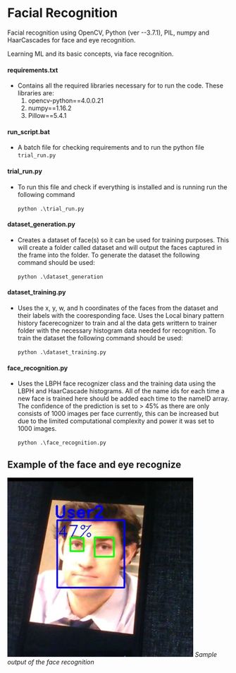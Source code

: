 # Facial Recognition

Facial recognition using OpenCV, Python (ver --3.7.1), PIL, numpy and HaarCascades for face and eye recognition.

Learning ML and its basic concepts, via face recognition.

#### requirements.txt
- Contains all the required libraries necessary for to run the code. These libraries are:
    1. opencv-python==4.0.0.21
    2. numpy==1.16.2
    3. Pillow==5.4.1

#### run_script.bat
- A batch file for checking requirements and to run the python file ```trial_run.py```

#### trial_run.py
- To run this file and check if everything is installed and is running run the following command 

    ```python .\trial_run.py```

#### dataset_generation.py
- Creates a dataset of face(s) so it can be used for training purposes. This will create a folder called dataset and will output the faces captured in the frame into the folder. To generate the dataset the following command should be used:

    ```python .\dataset_generation```

#### dataset_training.py
- Uses the x, y, w, and h coordinates of the faces from the dataset and their labels with the cooresponding face. Uses the Local binary pattern history facerecognizer to train and al the data gets writtern to trainer folder with the necessary histogram data needed for recognition. To train the dataset the following command should be used:

    ```python .\dataset_training.py```

#### face_recognition.py
- Uses the LBPH face recognizer class and the training data using the LBPH and HaarCascade histograms. All of the name ids for each time a new face is trained here should be added each time to the nameID array. The confidence of the prediction is set to > 45% as there are only consists of 1000 images per face currently, this can be increased but due to the limited computational complexity and power it was set to 1000 images.

    ```python .\face_recognition.py```

## Example of the face and eye recognize
![](Sample.JPG)
*Sample output of the face recognition*
